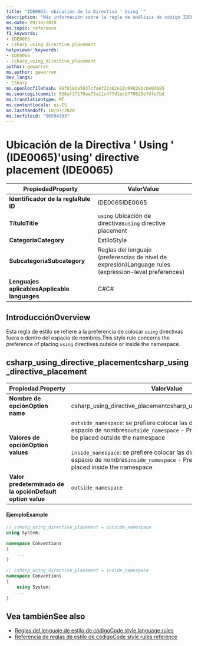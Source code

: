 ```yaml
---
title: "IDE0065: ubicación de la Directiva ' Using '"
description: "Más información sobre la regla de análisis de código IDE0065: colocación de directivas ' Using '"
ms.date: 09/30/2020
ms.topic: reference
f1_keywords:
- IDE0065
- csharp_using_directive_placement
helpviewer_keywords:
- IDE0065
- csharp_using_directive_placement
author: gewarren
ms.author: gewarren
dev_langs:
- CSharp
ms.openlocfilehash: 86f818da5937cfa8f22a82e10c69826bcbe0d685
ms.sourcegitcommit: 636af37170ae75a11c4f7d1ecd770820e7dfe7bd
ms.translationtype: MT
ms.contentlocale: es-ES
ms.lasthandoff: 10/07/2020
ms.locfileid: "96594393"
---
```

# <a name="using-directive-placement-ide0065"></a><span data-ttu-id="1ff5c-103">Ubicación de la Directiva ' Using ' (IDE0065)</span><span class="sxs-lookup"><span data-stu-id="1ff5c-103">'using' directive placement (IDE0065)</span></span>

|<span data-ttu-id="1ff5c-104">Propiedad</span><span class="sxs-lookup"><span data-stu-id="1ff5c-104">Property</span></span>|<span data-ttu-id="1ff5c-105">Valor</span><span class="sxs-lookup"><span data-stu-id="1ff5c-105">Value</span></span>|
|-|-|
| <span data-ttu-id="1ff5c-106">**Identificador de la regla**</span><span class="sxs-lookup"><span data-stu-id="1ff5c-106">**Rule ID**</span></span> | <span data-ttu-id="1ff5c-107">IDE0065</span><span class="sxs-lookup"><span data-stu-id="1ff5c-107">IDE0065</span></span> |
| <span data-ttu-id="1ff5c-108">**Título**</span><span class="sxs-lookup"><span data-stu-id="1ff5c-108">**Title**</span></span> | <span data-ttu-id="1ff5c-109">`using` Ubicación de directivas</span><span class="sxs-lookup"><span data-stu-id="1ff5c-109">`using` directive placement</span></span> |
| <span data-ttu-id="1ff5c-110">**Categoría**</span><span class="sxs-lookup"><span data-stu-id="1ff5c-110">**Category**</span></span> | <span data-ttu-id="1ff5c-111">Estilo</span><span class="sxs-lookup"><span data-stu-id="1ff5c-111">Style</span></span> |
| <span data-ttu-id="1ff5c-112">**Subcategoría**</span><span class="sxs-lookup"><span data-stu-id="1ff5c-112">**Subcategory**</span></span> | <span data-ttu-id="1ff5c-113">Reglas del lenguaje (preferencias de nivel de expresión)</span><span class="sxs-lookup"><span data-stu-id="1ff5c-113">Language rules (expression-level preferences)</span></span> |
| <span data-ttu-id="1ff5c-114">**Lenguajes aplicables**</span><span class="sxs-lookup"><span data-stu-id="1ff5c-114">**Applicable languages**</span></span> | <span data-ttu-id="1ff5c-115">C#</span><span class="sxs-lookup"><span data-stu-id="1ff5c-115">C#</span></span> |

## <a name="overview"></a><span data-ttu-id="1ff5c-116">Introducción</span><span class="sxs-lookup"><span data-stu-id="1ff5c-116">Overview</span></span>

<span data-ttu-id="1ff5c-117">Esta regla de estilo se refiere a la preferencia de colocar `using` directivas fuera o dentro del espacio de nombres.</span><span class="sxs-lookup"><span data-stu-id="1ff5c-117">This style rule concerns the preference of placing `using` directives outside or inside the namespace.</span></span>

## <a name="csharp_using_directive_placement"></a><span data-ttu-id="1ff5c-118">csharp_using_directive_placement</span><span class="sxs-lookup"><span data-stu-id="1ff5c-118">csharp_using_directive_placement</span></span>

|<span data-ttu-id="1ff5c-119">Propiedad.</span><span class="sxs-lookup"><span data-stu-id="1ff5c-119">Property</span></span>|<span data-ttu-id="1ff5c-120">Valor</span><span class="sxs-lookup"><span data-stu-id="1ff5c-120">Value</span></span>|
|-|-|
| <span data-ttu-id="1ff5c-121">**Nombre de opción**</span><span class="sxs-lookup"><span data-stu-id="1ff5c-121">**Option name**</span></span> | <span data-ttu-id="1ff5c-122">csharp_using_directive_placement</span><span class="sxs-lookup"><span data-stu-id="1ff5c-122">csharp_using_directive_placement</span></span>
| <span data-ttu-id="1ff5c-123">**Valores de opción**</span><span class="sxs-lookup"><span data-stu-id="1ff5c-123">**Option values**</span></span> | <span data-ttu-id="1ff5c-124">`outside_namespace`: se prefiere colocar las directivas `using` fuera del espacio de nombres</span><span class="sxs-lookup"><span data-stu-id="1ff5c-124">`outside_namespace` - Prefer `using` directives to be placed outside the namespace</span></span><br /><br /><span data-ttu-id="1ff5c-125">`inside_namespace`: se prefiere colocar las directivas `using` dentro del espacio de nombres</span><span class="sxs-lookup"><span data-stu-id="1ff5c-125">`inside_namespace` - Prefer `using` directives to be placed inside the namespace</span></span> |
| <span data-ttu-id="1ff5c-126">**Valor predeterminado de la opción**</span><span class="sxs-lookup"><span data-stu-id="1ff5c-126">**Default option value**</span></span> | `outside_namespace` |

#### <a name="example"></a><span data-ttu-id="1ff5c-127">Ejemplo</span><span class="sxs-lookup"><span data-stu-id="1ff5c-127">Example</span></span>

```csharp
// csharp_using_directive_placement = outside_namespace
using System;

namespace Conventions
{
    ...
}

// csharp_using_directive_placement = inside_namespace
namespace Conventions
{
    using System;
    ...
}
```

## <a name="see-also"></a><span data-ttu-id="1ff5c-128">Vea también</span><span class="sxs-lookup"><span data-stu-id="1ff5c-128">See also</span></span>

- [<span data-ttu-id="1ff5c-129">Reglas del lenguaje de estilo de código</span><span class="sxs-lookup"><span data-stu-id="1ff5c-129">Code style language rules</span></span>](language-rules.md)
- [<span data-ttu-id="1ff5c-130">Referencia de reglas de estilo de código</span><span class="sxs-lookup"><span data-stu-id="1ff5c-130">Code style rules reference</span></span>](index.md)
